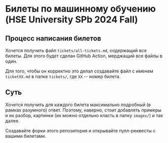# Билеты по машинному обучению (HSE University SPb 2024 Fall)

## Процесс написания билетов

Хочется получить файл `tickets/all-tickets.md`, содержащий все билеты. Для этого будет сделан GitHub Action, мерджащий
все файлы в один.

Для того, чтобы он корректно это делал создавайте файл с именем `ticketXX.md` в папке `tickets/`, где `XX` -- номер
билета.

## Суть

Хочется получить для каждого билета максимально подробный (в рамках разумного) ответ. Поэтому, наверно, стоит добавлять
примеры и их разбор, картинки (их можно отдельно класть в папку `images/`) и так далее.

Создавайте форки этого репозитория и открывайте пулл-реквесты с вашими билетами.
